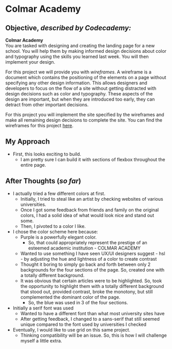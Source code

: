 Colmar Academy
=============

Objective, _described by Codecademy:_
------------------------------------------------------

**Colmar Academy**  
You are tasked with designing and creating the landing page for a new school. You will help them by making informed design decisions about color and typography using the skills you learned last week. You will then implement your design.

For this project we will provide you with _wireframes_. A wireframe is a document which contains the positioning of the elements on a page without specifying any other design information. This allows designers and developers to focus on the flow of a site without getting distracted with design decisions such as color and typography. These aspects of the design are important, but when they are introduced too early, they can detract from other important decisions.

For this project you will implement the site specified by the wireframes and make all remaining design decisions to complete the site. You can find the wireframes for this project [here](https://content.codecademy.com/courses/freelance-1/capstone-2/colmar-academy-spec.png).

My Approach
------------------

* First, this looks exciting to build. 
    * I am pretty sure I can build it with sections of flexbox throughout the entire page. 

After Thoughts (_so far_)
--------------------

* I actually tried a few different colors at first.
    * Initially, I tried to steal like an artist by checking websites of various universities.
    * Once I got some feedback from friends and family on the original colors, I had a solid idea of what would look nice and stand out some. 
    * Then, I pivoted to a color I like.
* I chose the color scheme here because:
    * Purple is a powerfully elegant color.
        * So, that could appropriately represent the prestige of an esteemed academic institution - COLMAR ACADEMY
    * Wanted to use something I have seen UX/UI designers suggest - hsl - by adjusting the hue and lightness of a color to create contrast
    * Thought it boring to simply go back and forth between only 2 backgrounds for the four sections of the page. So, created one with a totally different background.
    * It was obvious that certain articles were to be highlighted. So, took the opportunity to highlight them with a totally different background that stood out, provided contrast, broke the monotony, but still complemented the dominant color of the page. 
        * So, the blue was used in 3 of the four sections.
* Initially a serif font was used
    * Wanted to have a different font than what most university sites have
    * After getting feedback, I changed to a sans-serif that still seemed unique compared to the font used by universities I checked
* Eventually, I would like to use grid on this same project. 
    * Thinking compatibility will be an issue. So, this is how I will challenge myself a little extra.